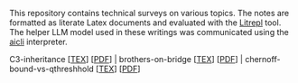 This repository contains technical surveys on various topics. The notes are formatted as literate
Latex documents and evaluated with the [Litrepl](https://github.com/sergei-mironov/litrepl) tool.
The helper LLM model used in these writings was communicated using the
[aicli](https://github.com/sergei-mironov/aicli) interpreter.

<!--
``` sh
(cd tex;
FIRST=y
for f in $(ls -1 *tex | grep -v preamble.tex | grep -v '^_' | grep -v 'template') ; do
  NM=`basename $f .tex`
  TEX=$f
  PDF=$NM.pdf
  if test "$FIRST" = "y" ; then
    FIRST=n
  else
    echo -n " | "
  fi
  echo -n "$NM [[TEX](./tex/$TEX)] [[PDF](./tex/$PDF)]"
done
)
```
-->

<!--result-->
C3-inheritance [[TEX](./tex/C3-inheritance.tex)] [[PDF](./tex/C3-inheritance.pdf)] |
brothers-on-bridge [[TEX](./tex/brothers-on-bridge.tex)] [[PDF](./tex/brothers-on-bridge.pdf)] |
chernoff-bound-vs-qthreshhold [[TEX](./tex/chernoff-bound-vs-qthreshhold.tex)]
[[PDF](./tex/chernoff-bound-vs-qthreshhold.pdf)]
<!--noresult-->
